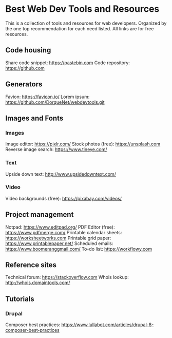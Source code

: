 # Best Web Dev Tools and Resources
This is a collection of tools and resources for web developers. Organized by the one top recommendation for each need listed. All links are for free resources.

## Code housing
Share code snippet: https://pastebin.com
Code repository: https://github.com

## Generators
Favion: https://favicon.io/
Lorem ipsum: https://github.com/DorqueNet/webdevtools.git

## Images and Fonts
### Images
Image editor: https://pixlr.com/
Stock photos (free): https://unsplash.com
Reverse image search: https://www.tineye.com/

### Text
Upside down text: http://www.upsidedowntext.com/

### Video
Video backgrounds (free): https://pixabay.com/videos/

## Project management
Notpad: https://www.editpad.org/
PDF Editor (free): https://www.pdfmerge.com/
Printable calendar sheets: https://worksheetworks.com
Printable grid paper: https://www.printablepaper.net/
Scheduled emails: https://www.boomeranggmail.com/
To-do list: https://workflowy.com

## Reference sites
Technical forum: https://stackoverflow.com
Whois lookup: http://whois.domaintools.com/

## Tutorials
### Drupal
Composer best practices: https://www.lullabot.com/articles/drupal-8-composer-best-practices
